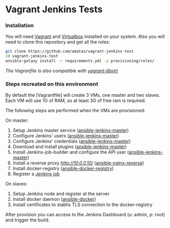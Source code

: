 Vagrant Jenkins Tests
=====================

### Installation

You will need [Vagrant](https://www.vagrantup.com) and [Virtualbox](https://www.virtualbox.org/) installed on your system.
Also you will need to clone this repository and get all the roles:
```sh
git clone https://github.com/amatas/vagrant-jenkins-test
cd vagrant-jenkins-test
ansible-galaxy install -r requirements.yml -p provisioning/roles/
```

_The Vagranfile is also compatible with [vagrant-libvirt](https://github.com/pradels/vagrant-libvirt)_

### Steps recreated on this environment

By default the [Vagrantfile] will create 3 VMs, one master and two slaves. Each VM will use 1G of RAM, so at least 3G of free ram is required.

The following steps are performed when the VMs are provisioned:

On master:

1. Setup Jenkins master service ([ansible-jenkins-master](https://github.com/amatas/ansible-jenkins-master))
1. Configure Jenkins' users ([ansible-jenkins-master](https://github.com/amatas/ansible-jenkins-master))
1. Configure Jenkins' credentials ([ansible-jenkins-master](https://github.com/amatas/ansible-jenkins-master))
1. Download and install plugins ([ansible-jenkins-master](https://github.com/amatas/ansible-jenkins-master))
1. Install Jenkins-job-builder and configure the API user ([ansible-jenkins-master](https://github.com/amatas/ansible-jenkins-master))
1. Install a reverse proxy _http://10.0.0.10/_ ([ansible-nginx-reverse](https://github.com/idi-ops/ansible-nginx-reverse))
1. Install docker-registry ([ansible-docker-registry](https://github.com/amatas/ansible-docker-registry))
1. Register a [Jenkins job](provisioning/test-jobs/docker.yml)

On slaves:

1. Setup Jenkins node and register at the server
1. Install docker daemon ([ansible-docker](https://github.com/idi-ops/ansible-docker))
1. Install certificates to stablis TLS connection to the docker-registry

After provision you can access to the Jenkins Dashboard (u: admin, p: root) and trigger the build.

